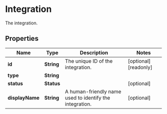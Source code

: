 

# Integration

The integration.

## Properties

| Name | Type | Description | Notes |
|------------ | ------------- | ------------- | -------------|
|**id** | **String** | The unique ID of the integration. |  [optional] [readonly] |
|**type** | **String** |  |  |
|**status** | **Status** |  |  [optional] |
|**displayName** | **String** | A human-friendly name used to identify the integration. |  [optional] |



